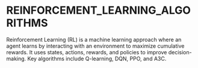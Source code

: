# REINFORCEMENT_LEARNING_ALGORITHMS
Reinforcement Learning (RL) is a machine learning approach where an agent learns by interacting with an environment to maximize cumulative rewards. It uses states, actions, rewards, and policies to improve decision-making. Key algorithms include Q-learning, DQN, PPO, and A3C. 
